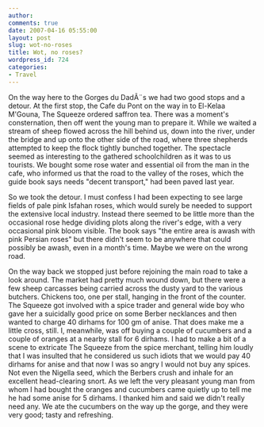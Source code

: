 ```yaml
---
author:
comments: true
date: 2007-04-16 05:55:00
layout: post
slug: wot-no-roses
title: Wot, no roses?
wordpress_id: 724
categories:
- Travel
---
```


On the way here to the Gorges du DadÃ¨s we had two good stops and a detour. At the first stop, the Cafe du Pont on the way in to El-Kelaa M'Gouna, The Squeeze ordered saffron tea. There was a moment's consternation, then off went the young man to prepare it. While we waited a stream of sheep flowed across the hill behind us, down into the river, under the bridge and up onto the other side of the road, where three shepherds attempted to keep the flock tightly bunched together. The spectacle seemed as interesting to the gathered schoolchildren as it was to us tourists. We bought some rose water and essential oil from the man in the cafe, who informed us that the road to the valley of the roses, which the guide book says needs "decent transport," had been paved last year.

So we took the detour. I must confess I had been expecting to see large fields of pale pink Isfahan roses, which would surely be needed to support the extensive local industry. Instead there seemed to be little more than the occasional rose hedge dividing plots along the river's edge, with a very occasional pink bloom visible. The book says "the entire area is awash with pink Persian roses" but there didn't seem to be anywhere that could possibly be awash, even in a month's time. Maybe we were on the wrong road.

On the way back we stopped just before rejoining the main road to take a look around. The market had pretty much wound down, but there were a few sheep carcasses being carried across the dusty yard to the various butchers. Chickens too, one per stall, hanging in the front of the counter. The Squeeze got involved with a spice trader and general wide boy who gave her a suicidally good price on some Berber necklances and then wanted to charge 40 dirhams for 100 gm of anise. That does make me a little cross, still. I, meanwhile, was off buying a couple of cucumbers and a couple of oranges at a nearby stall for 6 dirhams. I had to make a bit of a scene to extricate The Squeeze from the spice merchant, telling him loudly that I was insulted that he considered us such idiots that we would pay 40 dirhams for anise and that now I was so angry I would not buy any spices. Not even the Nigella seed, which the Berbers crush and inhale for an excellent head-clearing snort. As we left the very pleasant young man from whom I had bought the oranges and cucumbers came quietly up to tell me he had some anise for 5 dirhams. I thanked him and said we didn't really need any. We ate the cucumbers on the way up the gorge, and they were very good; tasty and refreshing.

